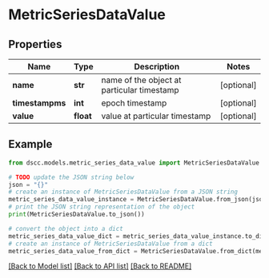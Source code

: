 # MetricSeriesDataValue


## Properties

Name | Type | Description | Notes
------------ | ------------- | ------------- | -------------
**name** | **str** | name of the object at particular timestamp | [optional] 
**timestampms** | **int** | epoch timestamp | [optional] 
**value** | **float** | value at particular timestamp | [optional] 

## Example

```python
from dscc.models.metric_series_data_value import MetricSeriesDataValue

# TODO update the JSON string below
json = "{}"
# create an instance of MetricSeriesDataValue from a JSON string
metric_series_data_value_instance = MetricSeriesDataValue.from_json(json)
# print the JSON string representation of the object
print(MetricSeriesDataValue.to_json())

# convert the object into a dict
metric_series_data_value_dict = metric_series_data_value_instance.to_dict()
# create an instance of MetricSeriesDataValue from a dict
metric_series_data_value_from_dict = MetricSeriesDataValue.from_dict(metric_series_data_value_dict)
```
[[Back to Model list]](../README.md#documentation-for-models) [[Back to API list]](../README.md#documentation-for-api-endpoints) [[Back to README]](../README.md)


